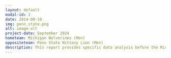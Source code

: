 ```yaml
---
layout: default
modal-id: 1
date: 2014-09-10
img: penn_state.png
alt: image-alt
project-date: September 2024
hometeam: Michigan Wolverines (Men)
oppositeteam: Penn State Nittany Lion (Men)
description: This report provides specific data analysis before the Michigan men's soccer team and Penn State men's soccer team. [View Pre-Match Report (PDF)](img/pdf/Men's Pre Match Report vs Penn State 9.10.24 copy.pdf)
---
```


